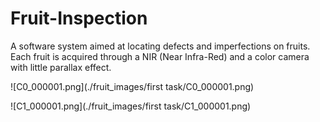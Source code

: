 # Fruit-Inspection
A software system aimed at locating defects and imperfections on fruits. Each fruit is acquired through a NIR (Near Infra-Red) and a color camera with little parallax effect.

![C0_000001.png](./fruit_images/first task/C0_000001.png)

![C1_000001.png](./fruit_images/first task/C1_000001.png)

    
